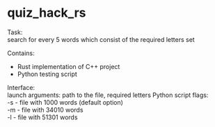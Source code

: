 # quiz_hack_rs
Task:\
search for every 5 words which consist of the required
letters set

Contains:
- Rust implementation of C++ project
- Python testing script

Interface:\
launch arguments: path to the file, required letters
Python script flags:\
-s - file with 1000 words (default option)\
-m - file with 34010 words\
-l - file with 51301 words
